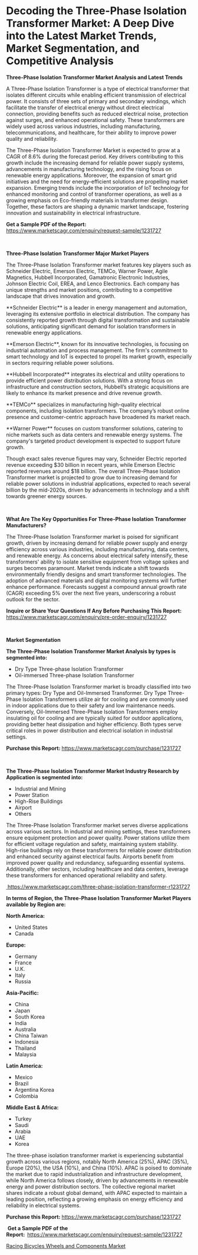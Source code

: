 <p><h1>Decoding the Three-Phase Isolation Transformer Market: A Deep Dive into the Latest Market Trends, Market Segmentation, and Competitive Analysis</h1></p><p><strong>Three-Phase Isolation Transformer Market Analysis and Latest Trends</strong></p>
<p><p>A Three-Phase Isolation Transformer is a type of electrical transformer that isolates different circuits while enabling efficient transmission of electrical power. It consists of three sets of primary and secondary windings, which facilitate the transfer of electrical energy without direct electrical connection, providing benefits such as reduced electrical noise, protection against surges, and enhanced operational safety. These transformers are widely used across various industries, including manufacturing, telecommunications, and healthcare, for their ability to improve power quality and reliability.</p><p>The Three-Phase Isolation Transformer Market is expected to grow at a CAGR of 8.6% during the forecast period. Key drivers contributing to this growth include the increasing demand for reliable power supply systems, advancements in manufacturing technology, and the rising focus on renewable energy applications. Moreover, the expansion of smart grid initiatives and the need for energy-efficient solutions are propelling market expansion. Emerging trends include the incorporation of IoT technology for enhanced monitoring and control of transformer operations, as well as a growing emphasis on Eco-friendly materials in transformer design. Together, these factors are shaping a dynamic market landscape, fostering innovation and sustainability in electrical infrastructure.</p></p>
<p><strong>Get a Sample PDF of the Report:&nbsp;</strong> <a href="https://www.marketscagr.com/enquiry/request-sample/1231727?utm_campaign=2941&utm_medium=2&utm_source=Github&utm_content=ia&utm_term=11042025&utm_id=three-phase-isolation-transformer">https://www.marketscagr.com/enquiry/request-sample/1231727</a></p>
<p>&nbsp;</p>
<p><strong>Three-Phase Isolation Transformer Major Market Players</strong></p>
<p><p>The Three-Phase Isolation Transformer market features key players such as Schneider Electric, Emerson Electric, TEMCo, Warner Power, Agile Magnetics, Hubbell Incorporated, Gamatronic Electronic Industries, Johnson Electric Coil, EREA, and Lenco Electronics. Each company has unique strengths and market positions, contributing to a competitive landscape that drives innovation and growth.</p><p>**Schneider Electric** is a leader in energy management and automation, leveraging its extensive portfolio in electrical distribution. The company has consistently reported growth through digital transformation and sustainable solutions, anticipating significant demand for isolation transformers in renewable energy applications.</p><p>**Emerson Electric**, known for its innovative technologies, is focusing on industrial automation and process management. The firm's commitment to smart technology and IoT is expected to propel its market growth, especially in sectors requiring reliable power solutions.</p><p>**Hubbell Incorporated** integrates its electrical and utility operations to provide efficient power distribution solutions. With a strong focus on infrastructure and construction sectors, Hubbell’s strategic acquisitions are likely to enhance its market presence and drive revenue growth.</p><p>**TEMCo** specializes in manufacturing high-quality electrical components, including isolation transformers. The company’s robust online presence and customer-centric approach have broadened its market reach.</p><p>**Warner Power** focuses on custom transformer solutions, catering to niche markets such as data centers and renewable energy systems. The company's targeted product development is expected to support future growth.</p><p>Though exact sales revenue figures may vary, Schneider Electric reported revenue exceeding $30 billion in recent years, while Emerson Electric reported revenues around $18 billion. The overall Three-Phase Isolation Transformer market is projected to grow due to increasing demand for reliable power solutions in industrial applications, expected to reach several billion by the mid-2020s, driven by advancements in technology and a shift towards greener energy sources.</p></p>
<p>&nbsp;</p>
<p><strong>What Are The Key Opportunities For Three-Phase Isolation Transformer Manufacturers?</strong></p>
<p><p>The Three-Phase Isolation Transformer market is poised for significant growth, driven by increasing demand for reliable power supply and energy efficiency across various industries, including manufacturing, data centers, and renewable energy. As concerns about electrical safety intensify, these transformers' ability to isolate sensitive equipment from voltage spikes and surges becomes paramount. Market trends indicate a shift towards environmentally friendly designs and smart transformer technologies. The adoption of advanced materials and digital monitoring systems will further enhance performance. Forecasts suggest a compound annual growth rate (CAGR) exceeding 5% over the next five years, underscoring a robust outlook for the sector.</p></p>
<p><strong>Inquire or Share Your Questions If Any Before Purchasing This Report:</strong> <a href="https://www.marketscagr.com/enquiry/pre-order-enquiry/1231727?utm_campaign=2941&utm_medium=2&utm_source=Github&utm_content=ia&utm_term=11042025&utm_id=three-phase-isolation-transformer">https://www.marketscagr.com/enquiry/pre-order-enquiry/1231727</a></p>
<p>&nbsp;</p>
<p><strong>Market Segmentation</strong></p>
<p><strong>The Three-Phase Isolation Transformer Market Analysis by types is segmented into:</strong></p>
<p><ul><li>Dry Type Three-phase Isolation Transformer</li><li>Oil-immersed Three-phase Isolation Transformer</li></ul></p>
<p><p>The Three-Phase Isolation Transformer market is broadly classified into two primary types: Dry Type and Oil-Immersed Transformer. Dry Type Three-Phase Isolation Transformers utilize air for cooling and are commonly used in indoor applications due to their safety and low maintenance needs. Conversely, Oil-Immersed Three-Phase Isolation Transformers employ insulating oil for cooling and are typically suited for outdoor applications, providing better heat dissipation and higher efficiency. Both types serve critical roles in power distribution and electrical isolation in industrial settings.</p></p>
<p><strong>Purchase this Report:&nbsp;</strong><a href="https://www.marketscagr.com/purchase/1231727?utm_campaign=2941&utm_medium=2&utm_source=Github&utm_content=ia&utm_term=11042025&utm_id=three-phase-isolation-transformer">https://www.marketscagr.com/purchase/1231727</a></p>
<p>&nbsp;</p>
<p><strong>The Three-Phase Isolation Transformer Market Industry Research by Application is segmented into:</strong></p>
<p><ul><li>Industrial and Mining</li><li>Power Station</li><li>High-Rise Buildings</li><li>Airport</li><li>Others</li></ul></p>
<p><p>The Three-Phase Isolation Transformer market serves diverse applications across various sectors. In industrial and mining settings, these transformers ensure equipment protection and power quality. Power stations utilize them for efficient voltage regulation and safety, maintaining system stability. High-rise buildings rely on these transformers for reliable power distribution and enhanced security against electrical faults. Airports benefit from improved power quality and redundancy, safeguarding essential systems. Additionally, other sectors, including healthcare and data centers, leverage these transformers for enhanced operational reliability and safety.</p></p>
<p><a href="https://www.marketscagr.com/three-phase-isolation-transformer-r1231727?utm_campaign=2941&utm_medium=2&utm_source=Github&utm_content=ia&utm_term=11042025&utm_id=three-phase-isolation-transformer">&nbsp;https://www.marketscagr.com/three-phase-isolation-transformer-r1231727</a></p>
<p><strong>In terms of Region, the Three-Phase Isolation Transformer Market Players available by Region are:</strong></p>
<p>
    <p> <strong> North America: </strong>
        <ul>
            <li>United States</li>
            <li>Canada</li>
        </ul>
        </p> 
    <p> <strong> Europe: </strong>
        <ul>
            <li>Germany</li>
            <li>France</li>
            <li>U.K.</li>
            <li>Italy</li>
            <li>Russia</li>
        </ul>
        </p> 
    <p> <strong> Asia-Pacific: </strong>
        <ul>
            <li>China</li>
            <li>Japan</li>
            <li>South Korea</li>
            <li>India</li>
            <li>Australia</li>
            <li>China Taiwan</li>
            <li>Indonesia</li>
            <li>Thailand</li>
            <li>Malaysia</li>
        </ul>
        </p> 
    <p> <strong> Latin America: </strong>
        <ul>
            <li>Mexico</li>
            <li>Brazil</li>
            <li>Argentina Korea</li>
            <li>Colombia</li>
        </ul>
        </p> 
    <p> <strong> Middle East & Africa: </strong>
        <ul>
            <li>Turkey</li>
            <li>Saudi</li>
            <li>Arabia</li>
            <li>UAE</li>
            <li>Korea</li>
        </ul>
    </p>
    </p>
<p><p>The three-phase isolation transformer market is experiencing substantial growth across various regions, notably North America (25%), APAC (35%), Europe (20%), the USA (10%), and China (10%). APAC is poised to dominate the market due to rapid industrialization and infrastructure development, while North America follows closely, driven by advancements in renewable energy and power distribution sectors. The collective regional market shares indicate a robust global demand, with APAC expected to maintain a leading position, reflecting a growing emphasis on energy efficiency and reliability in electrical systems.</p></p>
<p><strong>Purchase this Report: </strong><a href="https://www.marketscagr.com/purchase/1231727?utm_campaign=2941&utm_medium=2&utm_source=Github&utm_content=ia&utm_term=11042025&utm_id=three-phase-isolation-transformer">https://www.marketscagr.com/purchase/1231727</a></p>
<p>&nbsp;<strong>Get a Sample PDF of the Report:&nbsp;&nbsp;</strong><a href="https://www.marketscagr.com/enquiry/request-sample/1231727?utm_campaign=2941&utm_medium=2&utm_source=Github&utm_content=ia&utm_term=11042025&utm_id=three-phase-isolation-transformer">https://www.marketscagr.com/enquiry/request-sample/1231727</a></p>
<p><strong></strong></p>
<p><p><a href="https://github.com/abexjeliti/Market-Research-Report-List-1/blob/main/racing-bicycles-wheels-and-components-market.md?utm_campaign=2941&utm_medium=2&utm_source=Github&utm_content=ia&utm_term=11042025&utm_id=three-phase-isolation-transformer">Racing Bicycles Wheels and Components Market</a></p></p>